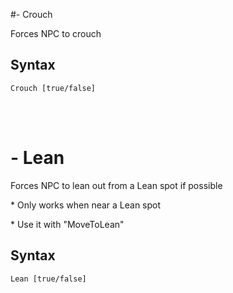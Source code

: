 #- Crouch
<p>Forces NPC to crouch
<h2>Syntax</h2>
<p><code class="language-js">Crouch [true/false]</code>

<br><br><h1>- Lean</h1>
<p>Forces NPC to lean out from a Lean spot if possible
<p>* Only works when near a Lean spot
<p>* Use it with "MoveToLean"
<h2>Syntax</h2>
<p><code class="language-js">Lean [true/false]</code>